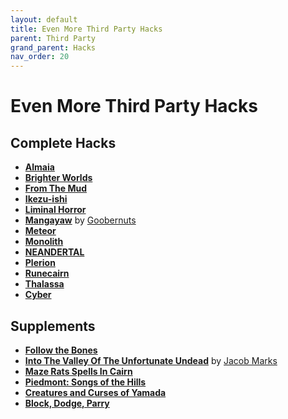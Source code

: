 ```yaml
---
layout: default
title: Even More Third Party Hacks
parent: Third Party
grand_parent: Hacks
nav_order: 20
---
```


# Even More Third Party Hacks

## Complete Hacks
* [**Almaia**](https://1d6gnolls.itch.io/almaia)
* [**Brighter Worlds**](https://awkwardturtle.itch.io/brighter-worlds)
* [**From The Mud**](https://cueinn.itch.io/fromthemud)
* [**Ikezu-ishi**](https://serialprizes.itch.io/ikezu-ishi)
* [**Liminal Horror**](https://goblinarchives.itch.io/liminal-horror)
* [**Mangayaw**](https://mangayaw.carrd.co) by [Goobernuts](https://goobernutsblog.wordpress.com/)
* [**Meteor**](https://www.meteorrpg.com/)
* [**Monolith**](https://adamhensley.itch.io/monolith)
* [**NEANDERTAL**](https://natetreme.com/blog/neandertal)
* [**Plerion**](https://plerion.zeruhur.space/)
* [**Runecairn**](https://byodinsbeardrpg.itch.io/runecairn)
* [**Thalassa**](https://zeruhur.itch.io/thalassa)
* [**Cyber**](https://oskarswida.itch.io/cyber-eng)

## Supplements
* [**Follow the Bones**](https://symboliccity.itch.io/follow-the-bones)
* [**Into The Valley Of The Unfortunate Undead**](https://siofragames.itch.io/into-the-valley-of-the-unfortunate-undead) by [Jacob Marks](https://siofragames.itch.io)
* [**Maze Rats Spells In Cairn**](https://xenio.bearblog.dev/maze-rats-spells-in-cairn/)
* [**Piedmont: Songs of the Hills**](https://lionheart-clan.itch.io/piedmont-songs-of-the-hills)
* [**Creatures and Curses of Yamada**](https://juniejuniejune.itch.io/creatures-and-curses-of-yamada)
* [**Block, Dodge, Parry**](https://dicegoblingames.itch.io/block-dodge-parry)
